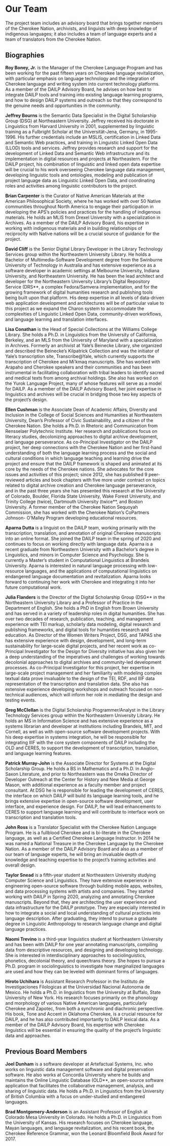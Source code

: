 # Our Team

The project team includes an advisory board that brings together members of the Cherokee Nation, archivists, and linguists with deep knowledge of indigenous languages; it also includes a team of language experts and a team of translators from the Cherokee Nation.

## Biographies

**Roy Boney, Jr.** is the Manager of the Cherokee Language Program and has been working for the past fifteen years on Cherokee language revitalization, with particular emphasis on language technology and the integration of Cherokee language and writing system into current technology platforms. As a member of the DAILP Advisory Board, he advises on how best to integrate DAILP tools and training into existing language learning programs, and how to design DAILP systems and outreach so that they correspond to the genuine needs and opportunities in the community.

**Jeffrey Bourns** is the Semantic Data Specialist in the Digital Scholarship Group (DSG) at Northeastern University. Jeffrey received his doctorate in Linguistics from Harvard University in 2001, supplemented by linguistic training as a Fulbright Scholar at the Universität-Jena, Germany, in 1995-1996. His further credentials include an MSLIS, certification in Linked Data and Semantic Web practices, and training in Linguistic Linked Open Data (LLOD) tools and services. Jeffrey provides research and support for the development of Linked Data and Semantic Web infrastructure and its implementation in digital resources and projects at Northeastern. For the DAILP project, his combination of linguistic and linked open data expertise will be crucial to his work overseeing Cherokee language data management, developing linguistic tools and ontologies, modeling and publication of project language data as Linguistic Linked Open Data, and coordinating roles and activities among linguistic contributors to the project.

**Brian Carpenter** is the Curator of Native American Materials at the American Philosophical Society, where he has worked with over 50 Native communities throughout North America to engage their participation in developing the APS’s policies and practices for the handling of indigenous materials. He holds an MLIS from Drexel University with a specialization in Archives. As a member of the DAILP Advisory Board, his expertise in working with indigenous materials and in building relationships of reciprocity with Native nations will be a crucial source of guidance for the project.

**David Cliff** is the Senior Digital Library Developer in the Library Technology Services group within the Northeastern University Library. He holds a Bachelor of Multimedia-Software Development degree from the Swinburne University of Technology in Australia and has extensive experience as a software developer in academic settings at Melbourne University, Indiana University, and Northeastern University. He has been the lead architect and developer for the Northeastern University Library’s Digital Repository Service (DRS\*\*, a complex Fedora/Samvera implementation, and for the growing framework of digital humanities research and publishing tools being built upon that platform. His deep expertise in all levels of data-driven web application development and architectures will be of particular value to this project as we expand the Charon system to accommodate the complexities of Linguistic Linked Open Data, community-driven workflows, and language learning and translation interfaces.

**Lisa Conathan** is the Head of Special Collections at the Williams College Library. She holds a Ph.D. in Linguistics from the University of California, Berkeley, and an MLS from the University of Maryland with a specialization in Archives. Formerly an archivist at Yale’s Beinecke Library, she organized and described the Beinecke’s Kilpatrick Collection and was the initiator of Yale’s transcription site, Transcribe@Yale, which currently supports the transcription of Cherokee and Mi’kmaq manuscripts. She has worked with Arapaho and Cherokee speakers and their communities and has been instrumental in facilitating collaboration with tribal leaders to identify sacred and medical texts from among archival holdings. She also has worked on the Yurok Language Project, many of whose features will serve as a model for DAILP. As a member of the DAILP Advisory Board, her joint expertise in linguistics and archives will be crucial in bridging those two key aspects of the project’s design.

**Ellen Cushman** is the Associate Dean of Academic Affairs, Diversity and Inclusion in the College of Social Sciences and Humanities at Northeastern University, Dean’s Professor of Civic Sustainability, and a citizen of the Cherokee Nation. She holds a Ph.D. in Rhetoric and Communication from Rensselaer Polytechnic Institute. Her research and publications focus on literacy studies, decolonizing approaches to digital archive development, and language perseverance. As co-Principal Investigator on the DAILP project, her deep connections with the Cherokee Nation and her first-hand understanding of both the language learning process and the social and cultural conditions in which language teaching and learning drive the project and ensure that the DAILP framework is shaped and animated at its core by the needs of the Cherokee nations. She advocates for the core issues and activities of this project; since 2012, she has published 9 peer-reviewed articles and book chapters with five more under contract on topics related to digital archive creation and Cherokee language perseverance, and in the past three years she has presented this research at the University of Colorado, Boulder, Florida State University, Wake Forest University, and Trinity College (twice), Dartmouth University (twice\*\*, and Boston University. A former member of the Cherokee Nation Sequoyah Commission, she has worked with the Cherokee Nation’s CoPartners Johnson- O’Malley Program developing educational resources.

**Aparna Dutta** is a linguist on the DAILP team, working primarily with the transcription, translation, and annotation of original Cherokee manuscripts into an online format. She joined the DAILP team in the spring of 2020 and continues to focus on working directly with language data. Aparna is a recent graduate from Northeastern University with a Bachelor’s degree in Linguistics, and minors in Computer Science and Psychology. She is currently a Master’s student in Computational Linguistics at Brandeis University. Aparna is interested in natural language processing with low-resource languages, and the applications of computational linguistics on endangered language documentation and revitalization. Aparna looks forward to continuing her work with Cherokee and integrating it into her future computational work.

**Julia Flanders** is the Director of the Digital Scholarship Group (DSG\*\* in the Northeastern University Library and a Professor of Practice in the Department of English. She holds a PhD in English from Brown University and has served in a variety of leadership roles in digital humanities. She has over two decades of research, publication, teaching, and management experience with TEI markup, scholarly data modeling, digital research and publishing frameworks, and digital tools for humanities research and education. As Director of the Women Writers Project, DSG, and TAPAS she has extensive experience with design, development, and long-term sustainability for large-scale digital projects, and her recent work as co-Principal Investigator for the Design for Diversity initiative has also given her a deep understanding of the imperatives and challenges of working towards decolonial approaches to digital archives and community-led development processes. As co-Principal Investigator for this project, her expertise in large-scale project management and her familiarity with modeling complex textual data prove invaluable to the design of the TEI, RDF, and IIIF data representation of the transcription and translation data. She also has extensive experience developing workshops and outreach focused on non-technical audiences, which will inform her role in mediating the design and testing events.

**Greg McClellan** is the Digital Scholarship Programmer/Analyst in the Library Technology Services group within the Northeastern University Library. He holds an MS in Information Science and has extensive experience as a systems librarian and developer at institutions including Brandeis, MIT, and Cornell, as well as with open-source software development projects. With his deep expertise in systems integration, he will be responsible for integrating IIIF with the core system components of DAILP including the OLD and CERES, to support the development of transcription, translation, and language learning features.

**Patrick Murray-John** is the Associate Director for Systems at the Digital Scholarship Group. He holds a BS in Mathematics and a Ph.D. in Anglo-Saxon Literature, and prior to Northeastern was the Omeka Director of Developer Outreach at the Center for History and New Media at George Mason, with additional experience as a faculty member and project consultant. At DSG he is responsible for leading the development of CERES, the interface on which DAILP will build its language learning tools, and he brings extensive expertise in open-source software development, user interface, and experience design. For DAILP, he will lead enhancements to CERES to support language learning and will contribute to interface work on transcription and translation tools.

**John Ross** is a Translator Specialist with the Cherokee Nation Language Program. He is a fullblood Cherokee and is bi-literate in the Cherokee language, as well as a Certified Cherokee Language Instructor. In 2014 he was named a National Treasure in the Cherokee Language by the Cherokee Nation. As a member of the DAILP Advisory Board and also as a member of our team of language experts, he will bring an invaluable depth of knowledge and teaching expertise to the project’s training activities and overall design.

**Taylor Snead** is a fifth-year student at Northeastern University studying Computer Science and Linguistics. They have extensive experience in engineering open-source software through building mobile apps, websites, and data processing systems with artists and companies. They started working with DAILP in Spring 2020, analyzing and annotating Cherokee manuscripts. Beyond that, they are architecting the user experience and data infrastructure for the DAILP prototype. They are especially interested in how to integrate a social and local understanding of cultural practices into language description. After graduating, they intend to pursue a graduate degree in Linguistic Anthropology to research language change and digital language practices.

**Naomi Trevino** is a third-year linguistics student at Northeastern University and has been with DAILP for one year annotating manuscripts, compiling data from descriptive resources, and designing and developing technology. She is interested in interdisciplinary approaches to sociolinguistics, phonetics, decolonial theory, and queer/trans theory. She hopes to pursue a Ph.D. program in sociolinguistics to investigate how marginalized languages are used and how they can be leveled with dominant forms of languages.

**Hiroto Uchihara** is Assistant Research Professor in the Instituto de Investigaciones Filologicas at the Universidad Nacional Autonoma de Mexico. He holds a Ph.D. in linguistics from the University at Buffalo, State University of New York. His research focuses primarily on the phonology and morphology of various Native American languages, particularly Cherokee and Zapotec, from both a synchronic and diachronic perspective. His book, Tone and Accent in Oklahoma Cherokee, is a crucial resource for DAILP, and he has also contributed importantly to DAILP lexical data. As a member of the DAILP Advisory Board, his expertise with Cherokee linguistics will be essential in ensuring the quality of the project’s linguistic data and approaches.

## Previous Board Members

**Joel Dunham** is a software developer at Artefactual Systems, Inc. who works on linguistic data management software and digital preservation software. He also works at Concordia University where he builds and maintains the Online Linguistic Database (OLD\*\*, an open-source software application that facilitates the collaborative management, analysis, and sharing of linguistic data. He holds a Ph.D. in Linguistics from the University of British Columbia with a focus on under-studied and endangered languages.

**Brad Montgomery-Anderson** is an Assistant Professor of English at Colorado Mesa University in Colorado. He holds a Ph.D. in Linguistics from the University of Kansas. His research focuses on Cherokee language, Mayan languages, and language revitalization, and his recent book, the Cherokee Reference Grammar, won the Leonard Bloomfield Book Award for 2017.

